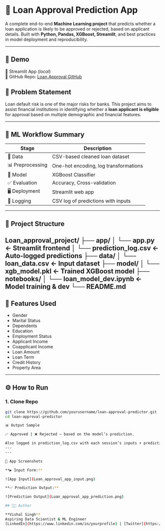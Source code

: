 # 🏦 Loan Approval Prediction App

A complete end-to-end **Machine Learning project** that predicts whether a loan application is likely to be approved or rejected, based on applicant details. Built with **Python, Pandas, XGBoost, Streamlit**, and best practices in model deployment and reproducibility.

---

## 🚀 Demo

📍 Streamlit App (_local_)  
📍 GitHub Repo: [Loan Approval GitHub](https://github.com/vishalxai/loan_approval_ml_app)

## 📌 Problem Statement

Loan default risk is one of the major risks for banks. This project aims to assist financial institutions in identifying whether a **loan applicant is eligible** for approval based on multiple demographic and financial features.

---

## 🧠 ML Workflow Summary

| Stage | Description |
|-------|-------------|
| 📂 Data | CSV-based cleaned loan dataset |
| 📊 Preprocessing | One-hot encoding, log transformations |
| 🤖 Model | XGBoost Classifier |
| ✅ Evaluation | Accuracy, Cross-validation |
| 🖥️ Deployment | Streamlit web app |
| 🧾 Logging | CSV log of predictions with inputs |

---

## 📁 Project Structure
Loan_approval_project/
├── app/
│   └── app.py                  ← Streamlit frontend
│   └── prediction_log.csv      ← Auto-logged predictions
├── data/
│   └── loan_data.csv           ← Input dataset
├── model/
│   └── xgb_model.pkl           ← Trained XGBoost model
├── notebooks/
│   └── loan_model_dev.ipynb    ← Model training & dev
└── README.md
---

## 🧪 Features Used

- Gender
- Marital Status
- Dependents
- Education
- Employment Status
- Applicant Income
- Coapplicant Income
- Loan Amount
- Loan Term
- Credit History
- Property Area

---

## ⚙️ How to Run

### 1. Clone Repo

```bash
git clone https://github.com/yourusername/loan-approval-predictor.git
cd loan-approval-predictor

📊 Output Sample

✅ Approved | ❌ Rejected — based on the model’s prediction.

Also logged in prediction_log.csv with each session’s inputs + prediction.
---
---

📸 App Screenshots

**▶️ Input Form:**

![App Input](Loan_approval_app_input.png)

**✅ Prediction Output:**

![Prediction Output](Loan_approval_app_prediction.png)

## 👨‍💻 Author

**Vishal Singh**  
Aspiring Data Scientist & ML Engineer  
[LinkedIn](https://www.linkedin.com/in/yourprofile) | [Twitter](https://twitter.com/yourhandle) | [GitHub](https://github.com/yourusername)
